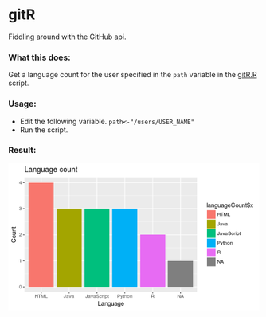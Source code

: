 # gitR
Fiddling around with the GitHub api.

### What this does:
Get a language count for the user specified in the `path` variable in the [gitR.R](https://github.com/starship9/gitR/blob/master/gitR.R) script.

### Usage:
- Edit the following variable.
`path<-"/users/USER_NAME"`
- Run the script.
### Result:

![Graph](https://github.com/starship9/gitR/blob/master/RepoPlot.png)
